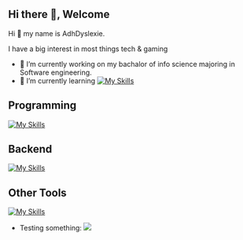 ## Hi there 👋, Welcome

Hi 👋 my name is AdhDyslexie.

I have a big interest in most things tech & gaming 

- 🔭 I’m currently working on my bachalor of info science majoring in Software engineering.
- 🌱 I’m currently learning [![My Skills](https://skillicons.dev/icons?i=cpp,unreal&theme=light)](https://skillicons.dev)

## Programming

[![My Skills](https://skillicons.dev/icons?i=cpp,py&theme=light)](https://skillicons.dev)

## Backend

[![My Skills](https://skillicons.dev/icons?i=django,mysql&theme=light)](https://skillicons.dev)

## Other Tools
[![My Skills](https://skillicons.dev/icons?i=bitbucket,github,git,vscode,visualstudio,unreal,markdown,obsidian&theme=dark)](https://skillicons.dev)

- Testing something: ![](https://komarev.com/ghpvc/?username=adhdyslexie)

<!--
**AdhDyslexie/AdhDyslexie** is a ✨ _special_ ✨ repository because its `README.md` (this file) appears on your GitHub profile.



Here are some ideas to get you started:

- 🔭 I’m currently working on ...
- 🌱 I’m currently learning ...
- 👯 I’m looking to collaborate on ...
- 🤔 I’m looking for help with ...
- 💬 Ask me about ...
- 📫 How to reach me: ...
- 😄 Pronouns: ...
- ⚡ Fun fact: ...
-->

<!--
# Github Stats
![AdhDyslexies GitHub stats](https://github-readme-stats.vercel.app/api?username=AdhDyslexie&show_icons=true&theme=cobalt)
-->
